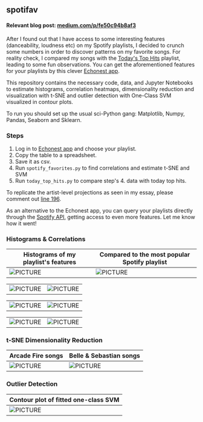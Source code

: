 ## spotifav
#### Relevant blog post: [medium.com/p/fe50c94b8af3](https://medium.com/p/fe50c94b8af3)
After I found out that I have access to some interesting features (danceability, loudness etc) on my Spotify playlists, I decided to crunch some numbers in order to discover patterns on my favorite songs. For reality check, I compared my songs with the [Today's Top Hits](https://open.spotify.com/playlist/37i9dQZF1DXcBWIGoYBM5M) playlist, leading to some fun observations. You can get the aforementioned features for your playlists by this clever [Echonest app](http://sortyourmusic.playlistmachinery.com/).

This repository contains the necessary code, data, and Jupyter Notebooks to estimate histograms, correlation heatmaps, dimensionality reduction and visualization with t-SNE and outlier detection with One-Class SVM visualized in contour plots. 

To run you should set up the usual sci-Python gang: Matplotlib, Numpy, Pandas, Seaborn and Sklearn. 

### Steps
1. Log in to [Echonest app](http://sortyourmusic.playlistmachinery.com/) and choose your playlist.
2. Copy the table to a spreadsheet.
3. Save it as csv.
4. Run ``spotify_favorites.py`` to find correlations and estimate t-SNE and SVM
5. Run ``today_top_hits.py`` to compare step's 4. data with today top hits.

To replicate the artist-level projections as seen in my essay, please comment out [line 196](https://github.com/sdimi/spotifav/blob/master/spotify_favorites.py#L196).

As an alternative to the Echonest app, you can query your playlists directly through the [Spotify API](https://developer.spotify.com/web-api/get-audio-features/), getting access to even more features. Let me know how it went!

### Histograms & Correlations

| Histograms of my playlist's features | Compared to the most popular Spotify playlist |
| ------------- | ------------- |
| ![PICTURE](https://github.com/sdimi/spotifav/blob/master/Figures/histograms.png)  | ![PICTURE](https://github.com/sdimi/spotifav/blob/master/Figures/histograms%20comparison.png)  |

|   |   | 
| ------------- | ------------- |
| ![PICTURE](https://github.com/sdimi/spotifav/blob/master/Figures/Acousticness%20Loudness%20Corr.png)  | ![PICTURE](https://github.com/sdimi/spotifav/blob/master/Figures/Danceability%20Valence%20Corr.png)  |

|   |   | 
| ------------- | ------------- |
| ![PICTURE](https://github.com/sdimi/spotifav/blob/master/Figures/Energy%20Acousticness%20Corr.png)  | ![PICTURE](https://github.com/sdimi/spotifav/blob/master/Figures/Energy%20Loudness%20Correlation.png)  |

|   |   | 
| ------------- | ------------- | 
| ![PICTURE](https://github.com/sdimi/spotifav/blob/master/Figures/Energy%20Valence%20Corr.png)  | ![PICTURE](https://github.com/sdimi/spotifav/blob/master/Figures/Popularity%20Energy%20Corr.png)  |

### t-SNE Dimensionality Reduction

| Arcade Fire songs | Belle & Sebastian songs |
| ------------- | ------------- |
| ![PICTURE](https://github.com/sdimi/spotifav/blob/master/Figures/tsne%20arcade%20fire.png)  | ![PICTURE](https://github.com/sdimi/spotifav/blob/master/Figures/tsne%20belle%20sebastian.png)  |

### Outlier Detection 

| Contour plot of fitted one-class SVM  |
| -------------  |
| ![PICTURE](https://github.com/sdimi/spotifav/blob/master/Figures/one%20class%20plot.png)  |
